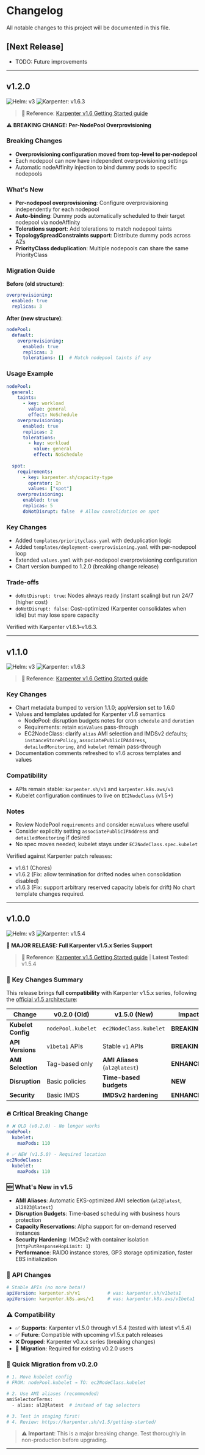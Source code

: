 # Changelog

All notable changes to this project will be documented in this file.

## [Next Release]

- TODO: Future improvements

---

## v1.2.0

![Helm: v3](https://img.shields.io/badge/Helm-v3.14%2B-informational?color=informational&logo=helm) ![Karpenter: v1.6.3](https://img.shields.io/badge/Karpenter-v1.6.3-success?color=success&logo=kubernetes)

> **📖 Reference**: [Karpenter v1.6 Getting Started guide](https://karpenter.sh/v1.6/getting-started/)

⚠️ **BREAKING CHANGE: Per-NodePool Overprovisioning**

### Breaking Changes

- **Overprovisioning configuration moved from top-level to per-nodepool**
- Each nodepool can now have independent overprovisioning settings
- Automatic nodeAffinity injection to bind dummy pods to specific nodepools

### What's New

- **Per-nodepool overprovisioning**: Configure overprovisioning independently for each nodepool
- **Auto-binding**: Dummy pods automatically scheduled to their target nodepool via nodeAffinity
- **Tolerations support**: Add tolerations to match nodepool taints
- **TopologySpreadConstraints support**: Distribute dummy pods across AZs
- **PriorityClass deduplication**: Multiple nodepools can share the same PriorityClass

### Migration Guide

**Before (old structure)**:
```yaml
overprovisioning:
  enabled: true
  replicas: 3
```

**After (new structure)**:
```yaml
nodePool:
  default:
    overprovisioning:
      enabled: true
      replicas: 3
      tolerations: []  # Match nodepool taints if any
```

### Usage Example

```yaml
nodePool:
  general:
    taints:
      - key: workload
        value: general
        effect: NoSchedule
    overprovisioning:
      enabled: true
      replicas: 2
      tolerations:
        - key: workload
          value: general
          effect: NoSchedule
  
  spot:
    requirements:
      - key: karpenter.sh/capacity-type
        operator: In
        values: ["spot"]
    overprovisioning:
      enabled: true
      replicas: 5
      doNotDisrupt: false  # Allow consolidation on spot
```

### Key Changes

- Added `templates/priorityclass.yaml` with deduplication logic
- Added `templates/deployment-overprovisioning.yaml` with per-nodepool loop
- Extended `values.yaml` with per-nodepool overprovisioning configuration
- Chart version bumped to 1.2.0 (breaking change release)

### Trade-offs

- `doNotDisrupt: true`: Nodes always ready (instant scaling) but run 24/7 (higher cost)
- `doNotDisrupt: false`: Cost-optimized (Karpenter consolidates when idle) but may lose spare capacity

Verified with Karpenter v1.6.1–v1.6.3.

---

## v1.1.0

![Helm: v3](https://img.shields.io/badge/Helm-v3.14%2B-informational?color=informational&logo=helm) ![Karpenter: v1.6.3](https://img.shields.io/badge/Karpenter-v1.6.3-success?color=success&logo=kubernetes)

> **📖 Reference**: [Karpenter v1.6 Getting Started guide](https://karpenter.sh/v1.6/getting-started/)

### Key Changes

- Chart metadata bumped to version 1.1.0; appVersion set to 1.6.0
- Values and templates updated for Karpenter v1.6 semantics
  - NodePool: disruption budgets notes for cron `schedule` and `duration`
  - Requirements: retain `minValues` pass-through
  - EC2NodeClass: clarify `alias` AMI selection and IMDSv2 defaults; `instanceStorePolicy`, `associatePublicIPAddress`, `detailedMonitoring`, and `kubelet` remain pass-through
- Documentation comments refreshed to v1.6 across templates and values

### Compatibility

- APIs remain stable: `karpenter.sh/v1` and `karpenter.k8s.aws/v1`
- Kubelet configuration continues to live on `EC2NodeClass` (v1.5+)

### Notes

- Review NodePool `requirements` and consider `minValues` where useful
- Consider explicitly setting `associatePublicIPAddress` and `detailedMonitoring` if desired
- No spec moves needed; kubelet stays under `EC2NodeClass.spec.kubelet`

Verified against Karpenter patch releases:
- v1.6.1 (Chores)
- v1.6.2 (Fix: allow termination for drifted nodes when consolidation disabled)
- v1.6.3 (Fix: support arbitrary reserved capacity labels for drift)
No chart template changes required.

---

## v1.0.0

![Helm: v3](https://img.shields.io/badge/Helm-v3.14%2B-informational?color=informational&logo=helm) ![Karpenter: v1.5.4](https://img.shields.io/badge/Karpenter-v1.5.4-success?color=success&logo=kubernetes)

**🚀 MAJOR RELEASE: Full Karpenter v1.5.x Series Support**

> **📖 Reference**: [Karpenter v1.5 Getting Started guide](https://karpenter.sh/v1.5/getting-started/) | **Latest Tested**: v1.5.4

### 🎯 **Key Changes Summary**

This release brings **full compatibility** with Karpenter v1.5.x series, following the [official v1.5 architecture](https://karpenter.sh/v1.5/getting-started/):

| **Change** | **v0.2.0 (Old)** | **v1.5.0 (New)** | **Impact** |
|------------|-------------------|-------------------|------------|
| **Kubelet Config** | `nodePool.kubelet` | `ec2NodeClass.kubelet` | **BREAKING** |
| **API Versions** | `v1beta1` APIs | Stable `v1` APIs | **BREAKING** |
| **AMI Selection** | Tag-based only | **AMI Aliases** (`al2@latest`) | **ENHANCED** |
| **Disruption** | Basic policies | **Time-based budgets** | **NEW** |
| **Security** | Basic IMDS | **IMDSv2 hardening** | **ENHANCED** |

### 🔥 **Critical Breaking Change**
```yaml
# ❌ OLD (v0.2.0) - No longer works
nodePool:
  kubelet:
    maxPods: 110

# ✅ NEW (v1.5.0) - Required location
ec2NodeClass:
  kubelet:
    maxPods: 110
```

### 🆕 **What's New in v1.5**
- **AMI Aliases**: Automatic EKS-optimized AMI selection (`al2@latest`, `al2023@latest`)
- **Disruption Budgets**: Time-based scheduling with business hours protection
- **Capacity Reservations**: Alpha support for on-demand reserved instances  
- **Security Hardening**: IMDSv2 with container isolation (`httpPutResponseHopLimit: 1`)
- **Performance**: RAID0 instance stores, GP3 storage optimization, faster EBS initialization

### 🔄 **API Changes**
```yaml
# Stable APIs (no more beta!)
apiVersion: karpenter.sh/v1          # was: karpenter.sh/v1beta1
apiVersion: karpenter.k8s.aws/v1     # was: karpenter.k8s.aws/v1beta1
```

### ⚠️ **Compatibility**
- ✅ **Supports**: Karpenter v1.5.0 through v1.5.4 (tested with latest v1.5.4)
- ✅ **Future**: Compatible with upcoming v1.5.x patch releases
- ❌ **Dropped**: Karpenter v0.x.x series (breaking changes)
- 🔄 **Migration**: Required for existing v0.2.0 users

### 🔧 **Quick Migration from v0.2.0**
```bash
# 1. Move kubelet config
# FROM: nodePool.kubelet → TO: ec2NodeClass.kubelet

# 2. Use AMI aliases (recommended)
amiSelectorTerms:
  - alias: al2@latest  # instead of tag selectors

# 3. Test in staging first!
# 4. Review: https://karpenter.sh/v1.5/getting-started/
```

> **⚠️ Important**: This is a major breaking change. Test thoroughly in non-production before upgrading.

---